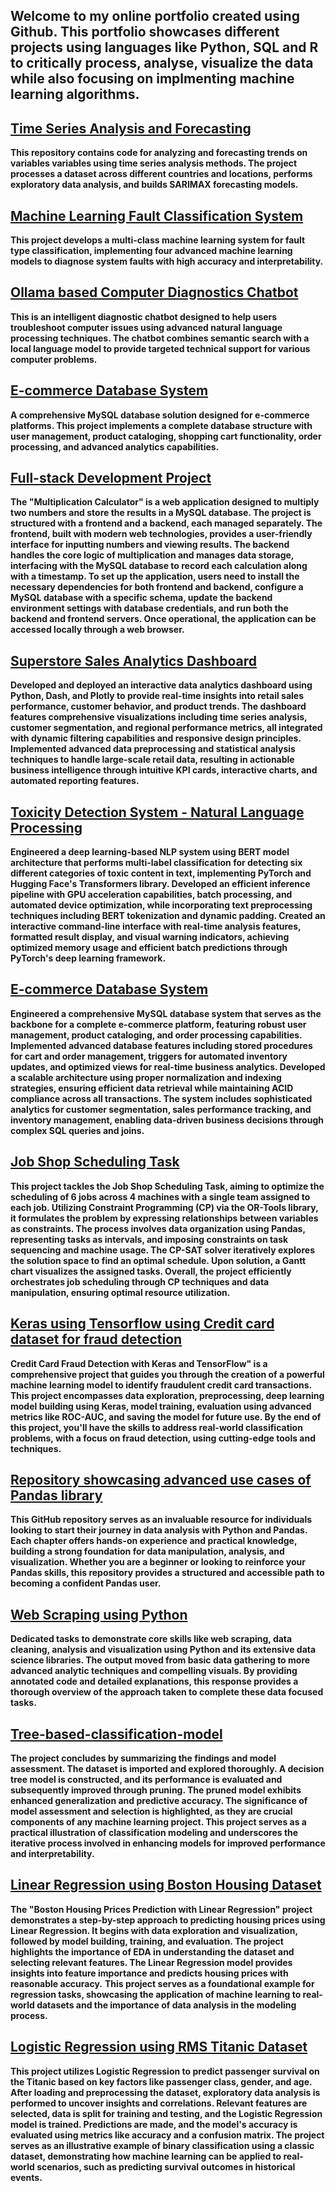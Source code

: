 
## Welcome to my online portfolio created using Github. This portfolio showcases different projects using languages like Python, SQL and R to critically process, analyse, visualize the data while also focusing on implmenting machine learning algorithms.

## [Time Series Analysis and Forecasting](https://github.com/nirantbendale/Time-Series-Analysis-with-SARIMAX)
**This repository contains code for analyzing and forecasting trends on variables variables using time series analysis methods. The project processes a dataset across different countries and locations, performs exploratory data analysis, and builds SARIMAX forecasting models.**

## [Machine Learning Fault Classification System](https://github.com/nirantbendale/Machine-Learning-Fault-Classification-System)
**This project develops a multi-class machine learning system for fault type classification, implementing four advanced machine learning models to diagnose system faults with high accuracy and interpretability.**

## [Ollama based Computer Diagnostics Chatbot](https://github.com/nirantbendale/Ollama-Gemma3-Chatbot)
**This is an intelligent diagnostic chatbot designed to help users troubleshoot computer issues using advanced natural language processing techniques. The chatbot combines semantic search with a local language model to provide targeted technical support for various computer problems.**

## [E-commerce Database System](https://github.com/nirantbendale/E-Commerce-Database-System)
**A comprehensive MySQL database solution designed for e-commerce platforms. This project implements a complete database structure with user management, product cataloging, shopping cart functionality, order processing, and advanced analytics capabilities.**

## [Full-stack Development Project](https://github.com/nirantbendale/fullstack-development)
**The "Multiplication Calculator" is a web application designed to multiply two numbers and store the results in a MySQL database. The project is structured with a frontend and a backend, each managed separately. The frontend, built with modern web technologies, provides a user-friendly interface for inputting numbers and viewing results. The backend handles the core logic of multiplication and manages data storage, interfacing with the MySQL database to record each calculation along with a timestamp. To set up the application, users need to install the necessary dependencies for both frontend and backend, configure a MySQL database with a specific schema, update the backend environment settings with database credentials, and run both the backend and frontend servers. Once operational, the application can be accessed locally through a web browser.**

## [Superstore Sales Analytics Dashboard](https://github.com/nirantbendale/Data-analysis-dashboard-using-python)
**Developed and deployed an interactive data analytics dashboard using Python, Dash, and Plotly to provide real-time insights into retail sales performance, customer behavior, and product trends. The dashboard features comprehensive visualizations including time series analysis, customer segmentation, and regional performance metrics, all integrated with dynamic filtering capabilities and responsive design principles. Implemented advanced data preprocessing and statistical analysis techniques to handle large-scale retail data, resulting in actionable business intelligence through intuitive KPI cards, interactive charts, and automated reporting features.**

## [Toxicity Detection System - Natural Language Processing](https://github.com/nirantbendale/NLP-Toxicity-Detection-System)
**Engineered a deep learning-based NLP system using BERT model architecture that performs multi-label classification for detecting six different categories of toxic content in text, implementing PyTorch and Hugging Face's Transformers library. Developed an efficient inference pipeline with GPU acceleration capabilities, batch processing, and automated device optimization, while incorporating text preprocessing techniques including BERT tokenization and dynamic padding. Created an interactive command-line interface with real-time analysis features, formatted result display, and visual warning indicators, achieving optimized memory usage and efficient batch predictions through PyTorch's deep learning framework.**

## [E-commerce Database System](https://github.com/nirantbendale/E-Commerce-Database-System)
**Engineered a comprehensive MySQL database system that serves as the backbone for a complete e-commerce platform, featuring robust user management, product cataloging, and order processing capabilities. Implemented advanced database features including stored procedures for cart and order management, triggers for automated inventory updates, and optimized views for real-time business analytics. Developed a scalable architecture using proper normalization and indexing strategies, ensuring efficient data retrieval while maintaining ACID compliance across all transactions. The system includes sophisticated analytics for customer segmentation, sales performance tracking, and inventory management, enabling data-driven business decisions through complex SQL queries and joins.**

## [Job Shop Scheduling Task](https://github.com/nirantbendale/Job-Shop-Scheduling-Task)
**This project tackles the Job Shop Scheduling Task, aiming to optimize the scheduling of 6 jobs across 4 machines with a single team assigned to each job. Utilizing Constraint Programming (CP) via the OR-Tools library, it formulates the problem by expressing relationships between variables as constraints. The process involves data organization using Pandas, representing tasks as intervals, and imposing constraints on task sequencing and machine usage. The CP-SAT solver iteratively explores the solution space to find an optimal schedule. Upon solution, a Gantt chart visualizes the assigned tasks. Overall, the project efficiently orchestrates job scheduling through CP techniques and data manipulation, ensuring optimal resource utilization.**

## [Keras using Tensorflow using Credit card dataset for fraud detection](https://github.com/nirantbendale/Keras-Tensorflow)
**Credit Card Fraud Detection with Keras and TensorFlow" is a comprehensive project that guides you through the creation of a powerful machine learning model to identify fraudulent credit card transactions. This project encompasses data exploration, preprocessing, deep learning model building using Keras, model training, evaluation using advanced metrics like ROC-AUC, and saving the model for future use. By the end of this project, you'll have the skills to address real-world classification problems, with a focus on fraud detection, using cutting-edge tools and techniques.**

## [Repository showcasing advanced use cases of Pandas library](https://github.com/nirantbendale/Everything-Pandas)
**This GitHub repository serves as an invaluable resource for individuals looking to start their journey in data analysis with Python and Pandas. Each chapter offers hands-on experience and practical knowledge, building a strong foundation for data manipulation, analysis, and visualization. Whether you are a beginner or looking to reinforce your Pandas skills, this repository provides a structured and accessible path to becoming a confident Pandas user.**

## [Web Scraping using Python](https://github.com/nirantbendale/Web-Scraping-using-Python)
**Dedicated tasks to demonstrate core skills like web scraping, data cleaning, analysis and visualization using Python and its extensive data science libraries. The output moved from basic data gathering to more advanced analytic techniques and compelling visuals. By providing annotated code and detailed explanations, this response provides a thorough overview of the approach taken to complete these data focused tasks.**

## [Tree-based-classification-model](https://github.com/nirantbendale/Tree-based-classification-model)
**The project concludes by summarizing the findings and model assessment. The dataset is imported and explored thoroughly. A decision tree model is constructed, and its performance is evaluated and subsequently improved through pruning. The pruned model exhibits enhanced generalization and predictive accuracy. The significance of model assessment and selection is highlighted, as they are crucial components of any machine learning project. This project serves as a practical illustration of classification modeling and underscores the iterative process involved in enhancing models for improved performance and interpretability.**

## [Linear Regression using Boston Housing Dataset](https://github.com/nirantbendale/Linear-Regression)
**The "Boston Housing Prices Prediction with Linear Regression" project demonstrates a step-by-step approach to predicting housing prices using Linear Regression. It begins with data exploration and visualization, followed by model building, training, and evaluation. The project highlights the importance of EDA in understanding the dataset and selecting relevant features. The Linear Regression model provides insights into feature importance and predicts housing prices with reasonable accuracy.**
**This project serves as a foundational example for regression tasks, showcasing the application of machine learning to real-world datasets and the importance of data analysis in the modeling process.**

## [Logistic Regression using RMS Titanic Dataset](https://github.com/nirantbendale/Logistic-Regression)
**This project utilizes Logistic Regression to predict passenger survival on the Titanic based on key factors like passenger class, gender, and age. After loading and preprocessing the dataset, exploratory data analysis is performed to uncover insights and correlations. Relevant features are selected, data is split for training and testing, and the Logistic Regression model is trained. Predictions are made, and the model's accuracy is evaluated using metrics like accuracy and a confusion matrix. The project serves as an illustrative example of binary classification using a classic dataset, demonstrating how machine learning can be applied to real-world scenarios, such as predicting survival outcomes in historical events.**


